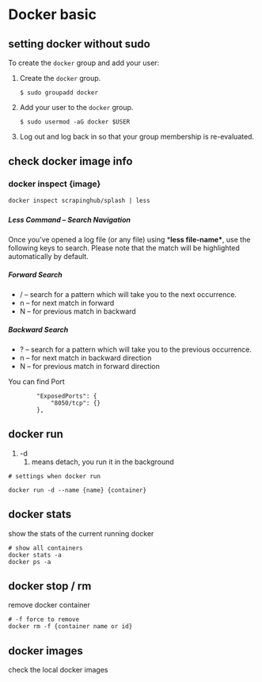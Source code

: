 # Docker basic 

## setting docker without sudo 

To create the `docker` group and add your user:

1. Create the `docker` group.

   ```
   $ sudo groupadd docker
   ```

2. Add your user to the `docker` group.

   ```
   $ sudo usermod -aG docker $USER
   ```

3. Log out and log back in so that your group membership is re-evaluated.



## check docker image info 

### docker inspect {image}

```
docker inspect scrapinghub/splash | less
```

### 

##### Less Command – Search Navigation

Once you’ve opened a log file (or any file) using ***less file-name\***, use the following keys to search. Please note that the match will be highlighted automatically by default.

##### Forward Search

-  / – search for a pattern which will take you to the next occurrence.
-  n – for next match in forward
-  N – for previous match in backward

##### Backward Search

-  ? – search for a pattern which will take you to the previous occurrence.
-  n – for next match in backward direction
-  N – for previous match in forward direction



You can find Port 

            "ExposedPorts": {
                "8050/tcp": {}
            },


## docker run 

1. -d 
   1. means detach, you run it in the background 

```
# settings when docker run

docker run -d --name {name} {container}
```



## docker stats

show the stats of the current running docker 



```
# show all containers 
docker stats -a  
docker ps -a
```



## docker stop / rm 

remove docker container 

```
# -f force to remove 
docker rm -f {container name or id}
```





## docker images

check the local docker images 



